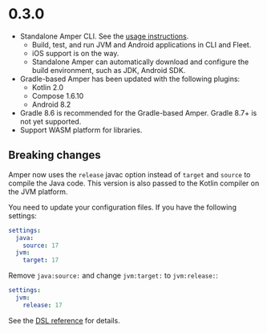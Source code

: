 # 0.3.0

* Standalone Amper CLI. See the [usage instructions](docs/Usage.md#using-the-standalone-amper-from-command-line).
  * Build, test, and run JVM and Android applications in CLI and Fleet.
  * iOS support is on the way.
  * Standalone Amper can automatically download and configure the build environment, such as JDK, Android SDK.
* Gradle-based Amper has been updated with the following plugins:
  * Kotlin 2.0
  * Compose 1.6.10
  * Android 8.2
* Gradle 8.6 is recommended for the Gradle-based Amper. Gradle 8.7+ is not yet supported. 
* Support WASM platform for libraries. 

## Breaking changes

Amper now uses the `release` javac option instead of `target` and `source` to compile the Java code. 
This version is also passed to the Kotlin compiler on the JVM platform.   

You need to update your configuration files. If you have the following settings:

```yaml
settings:
  java:
    source: 17
  jvm:
    target: 17
```

Remove `java:source:` and change `jvm:target:` to `jvm:release:`: 
```yaml
settings:
  jvm:
    release: 17
```

See the [DSL reference](docs/DSLReference.md#jvm) for details.